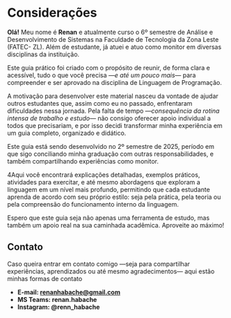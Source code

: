 # Considerações

**Olá!** Meu nome é **Renan** e atualmente curso o 6º semestre de Análise e
Desenvolvimento de Sistemas na Faculdade de Tecnologia da Zona Leste (FATEC-
ZL). Além de estudante, já atuei e atuo como monitor em diversas disciplinas da
instituição.

Este guia prático foi criado com o propósito de reunir, de forma clara e acessível, tudo
o que você precisa *—e até um pouco mais—* para compreender e ser aprovado na
disciplina de Linguagem de Programação.

A motivação para desenvolver este material nasceu da vontade de ajudar outros
estudantes que, assim como eu no passado, enfrentaram dificuldades nessa jornada.
Pela falta de tempo *—consequência da rotina intensa de trabalho e estudo—* não
consigo oferecer apoio individual a todos que precisariam, e por isso decidi
transformar minha experiência em um guia completo, organizado e didático.

Este guia está sendo desenvolvido no 2º semestre de 2025, período em que sigo
conciliando minha graduação com outras responsabilidades, e também
compartilhando experiências como monitor.

4Aqui você encontrará explicações detalhadas, exemplos práticos, atividades para
exercitar, e até mesmo abordagens que exploram a linguagem em um nível mais
profundo, permitindo que cada estudante aprenda de acordo com seu próprio estilo:
seja pela prática, pela teoria ou pela compreensão do funcionamento interno da
linguagem.

Espero que este guia seja não apenas uma ferramenta de estudo, mas também um
apoio real na sua caminhada acadêmica. Aproveite ao máximo!

## Contato
Caso queira entrar em contato comigo —seja para compartilhar experiências, aprendizados ou até mesmo agradecimentos— aqui estão minhas formas de contato
- **E-mail: renanhabache@gmail.com**
- **MS Teams: renan.habache**
- **Instagram: @renn_habache**